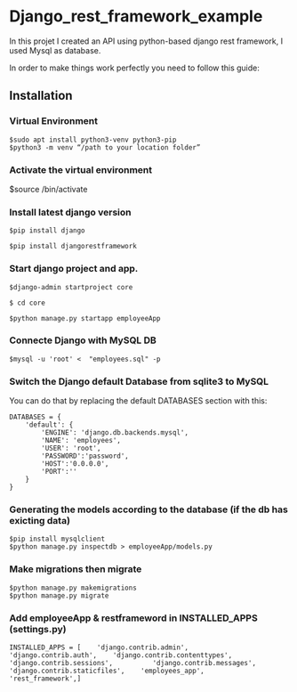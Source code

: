 # Django_rest_framework_example

In this projet I created an API using python-based django rest framework, I used Mysql as database.

In order to make things work perfectly you need to follow this guide:

## Installation

### Virtual Environment

    $sudo apt install python3-venv python3-pip
    $python3 -m venv “/path to your location folder”

### Activate the virtual environment

   $source <location folder>/bin/activate
  
### Install latest django version
  
    $pip install django

    $pip install djangorestframework

### Start django project and app.

    $django-admin startproject core

    $ cd core

    $python manage.py startapp employeeApp

### Connecte Django with MySQL DB

    $mysql -u 'root' <  "employees.sql" -p

### Switch the Django default Database from sqlite3 to MySQL

You can do that by replacing the default DATABASES section with this:

    DATABASES = {
        'default': {
            'ENGINE': 'django.db.backends.mysql',
            'NAME': 'employees',
            'USER': 'root',
            'PASSWORD':'password',
            'HOST':'0.0.0.0',
            'PORT':''
        }
    }

### Generating the models according to the database (if the db has exicting data)

    $pip install mysqlclient
    $python manage.py inspectdb > employeeApp/models.py

### Make migrations then migrate

    $python manage.py makemigrations
    $python manage.py migrate

### Add employeeApp & restframeword in INSTALLED_APPS (settings.py)

    INSTALLED_APPS = [    'django.contrib.admin',    'django.contrib.auth',    'django.contrib.contenttypes',    'django.contrib.sessions',          'django.contrib.messages',    'django.contrib.staticfiles',    'employees_app',    'rest_framework',]

